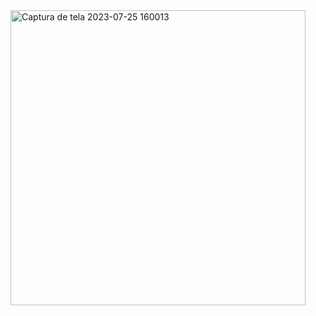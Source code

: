 <img width="472" alt="Captura de tela 2023-07-25 160013" src="https://github.com/kallyl15/productive-clock/assets/48924767/3fcb22fc-01dc-495a-b3b8-ed3afcabd7d4">
